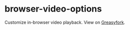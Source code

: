# browser-video-options
 Customize in-browser video playback. View on [Greasyfork](https://greasyfork.org/en/scripts/34563-browser-video-options).
